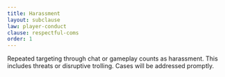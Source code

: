 ```yaml
---
title: Harassment
layout: subclause
law: player-conduct
clause: respectful-coms
order: 1
---
```


Repeated targeting through chat or gameplay counts as harassment. This includes threats or disruptive trolling. Cases will be addressed promptly.